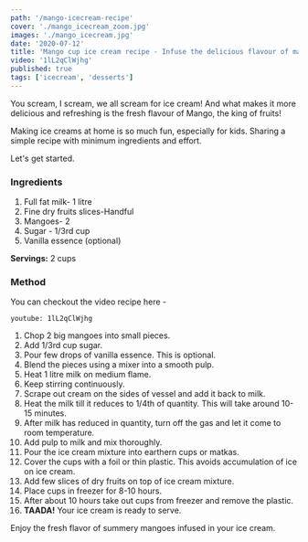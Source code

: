 ```yaml
---
path: '/mango-icecream-recipe'
cover: './mango_icecream_zoom.jpg'
images: './mango_icecream.jpg'
date: '2020-07-12'
title: 'Mango cup ice cream recipe - Infuse the delicious flavour of mangoes in your ice cream!'
video: '1lL2qClWjhg'
published: true
tags: ['icecream', 'desserts']
---
```


You scream, I scream, we all scream for ice cream! And what makes it more delicious and refreshing is the fresh flavour of Mango, the king of fruits!

Making ice creams at home is so much fun, especially for kids. Sharing a simple recipe with minimum ingredients and effort.

Let's get started.

### Ingredients ##

  1. Full fat milk- 1 litre
  2. Fine dry fruits slices-Handful
  3. Mangoes- 2
  4. Sugar - 1/3rd cup
  5. Vanilla essence (optional)

**Servings:** 2 cups

### Method ###

You can checkout the video recipe here -

`youtube: 1lL2qClWjhg`

  1. Chop 2 big mangoes into small pieces.
  2. Add 1/3rd cup sugar.
  3. Pour few drops of vanilla essence. This is optional.
  4. Blend the pieces using a mixer into a smooth pulp.
  5. Heat 1 litre milk on medium flame.
  6. Keep stirring continuously.
  7. Scrape out cream on the sides of vessel and add it back to milk.
  8. Heat the milk till it reduces to 1/4th of quantity. This will take around 10-15 minutes.
  9. After milk has reduced in quantity, turn off the gas and let it come to room temperature.
  10. Add pulp to milk and mix thoroughly.
  11. Pour the ice cream mixture into earthern cups or matkas.
  12. Cover the cups with a foil or thin plastic. This avoids accumulation of ice on ice cream.
  13. Add few slices of dry fruits on top of ice cream mixture.
  14. Place cups in freezer for 8-10 hours.
  15. After about 10 hours take out cups from freezer and remove the plastic.
  16. **TAADA!** Your ice cream is ready to serve.

Enjoy the fresh flavor of summery mangoes infused in your ice cream.
